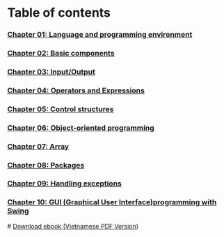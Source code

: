 # Table of contents
  <h3><a href="">Chapter 01: Language and programming environment</a></h3>
  <h3><a href="">Chapter 02: Basic components</a></h3>
  <h3><a href="">Chapter 03: Input/Output</a></h3>
  <h3><a href="">Chapter 04: Operators and Expressions</a></h3>
  <h3><a href="">Chapter 05: Control structures</a></h3>
  <h3><a href="">Chapter 06: Object-oriented programming</a></h3>
  <h3><a href="">Chapter 07: Array</a></h3>
  <h3><a href="">Chapter 08: Packages</a></h3>
  <h3><a href="">Chapter 09: Handling exceptions</a></h3>
  <h3><a href="">Chapter 10: GUI (Graphical User Interface)programming with Swing</a></h3>
# <a href="">Download ebook (Vietnamese PDF Version)</a>
